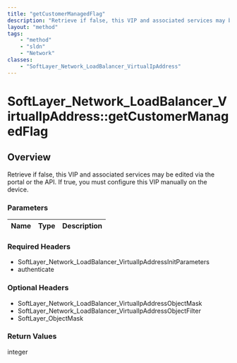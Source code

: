```yaml
---
title: "getCustomerManagedFlag"
description: "Retrieve if false, this VIP and associated services may be edited via the portal or the API. If true, you must configure... "
layout: "method"
tags:
    - "method"
    - "sldn"
    - "Network"
classes:
    - "SoftLayer_Network_LoadBalancer_VirtualIpAddress"
---
```

# SoftLayer_Network_LoadBalancer_VirtualIpAddress::getCustomerManagedFlag
## Overview 
Retrieve if false, this VIP and associated services may be edited via the portal or the API. If true, you must configure this VIP manually on the device.

### Parameters 
|Name | Type | Description |
| --- | --- | --- |


### Required Headers
* SoftLayer_Network_LoadBalancer_VirtualIpAddressInitParameters
* authenticate

### Optional Headers
* SoftLayer_Network_LoadBalancer_VirtualIpAddressObjectMask
* SoftLayer_Network_LoadBalancer_VirtualIpAddressObjectFilter
* SoftLayer_ObjectMask

### Return Values
integer
